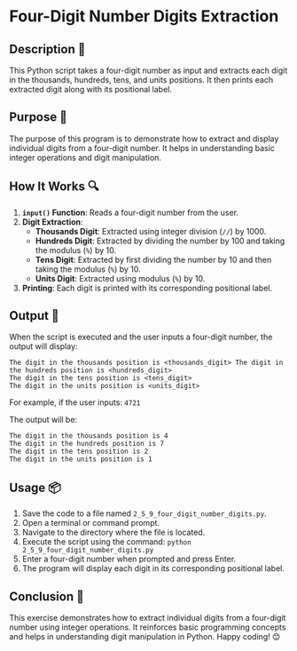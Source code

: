 # Four-Digit Number Digits Extraction

## Description 📝
This Python script takes a four-digit number as input and extracts each digit in the thousands, hundreds, tens, and units positions.
It then prints each extracted digit along with its positional label.

## Purpose 🎯
The purpose of this program is to demonstrate how to extract and display individual digits from a four-digit number.
It helps in understanding basic integer operations and digit manipulation.

## How It Works 🔍
1. **`input()` Function**: Reads a four-digit number from the user.
2. **Digit Extraction**:
   - **Thousands Digit**: Extracted using integer division (`//`) by 1000.
   - **Hundreds Digit**: Extracted by dividing the number by 100 and taking the modulus (`%`) by 10.
   - **Tens Digit**: Extracted by first dividing the number by 10 and then taking the modulus (`%`) by 10.
   - **Units Digit**: Extracted using modulus (`%`) by 10.
3. **Printing**: Each digit is printed with its corresponding positional label.

## Output 📜
When the script is executed and the user inputs a four-digit number, the output will display:
```
The digit in the thousands position is <thousands_digit> The digit in the hundreds position is <hundreds_digit>
The digit in the tens position is <tens_digit>
The digit in the units position is <units_digit>
```
For example, if the user inputs:
    `4721`

The output will be:
```
The digit in the thousands position is 4
The digit in the hundreds position is 7
The digit in the tens position is 2
The digit in the units position is 1
```

## Usage 📦
1. Save the code to a file named `2_5_9_four_digit_number_digits.py`.
2. Open a terminal or command prompt.
3. Navigate to the directory where the file is located.
4. Execute the script using the command:
   `python 2_5_9_four_digit_number_digits.py`
5. Enter a four-digit number when prompted and press Enter.
6. The program will display each digit in its corresponding positional label.

## Conclusion 🚀
This exercise demonstrates how to extract individual digits from a four-digit number using integer operations.
It reinforces basic programming concepts and helps in understanding digit manipulation in Python.
Happy coding! 😊